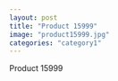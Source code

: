 ```yaml
---
layout: post
title: "Product 15999"
image: "product15999.jpg"
categories: "category1"
---
```

Product 15999

